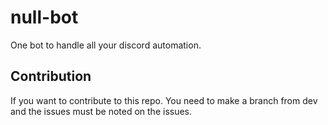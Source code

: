 # null-bot

One bot to handle all your discord automation.

## Contribution

If you want to contribute to this repo. You need to make a branch from dev and the issues must be noted on the issues.

